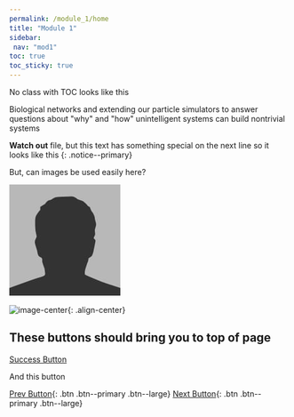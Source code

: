 ```yaml
---
permalink: /module_1/home
title: "Module 1"
sidebar: 
 nav: "mod1"
toc: true
toc_sticky: true
---
```




No class with TOC looks like this

Biological networks and extending our particle simulators to answer questions about "why" and "how" unintelligent systems can build nontrivial systems

**Watch out** file, but this text has something special on the next line so it looks like this
{: .notice--primary}

But, can images be used easily here? 

![gras](assets/images/bio-photo.jpg)

![image-center](../assets/images/m1_image1.png){: .align-center}


## These buttons should bring you to top of page

<a href="#" class="btn--success">Success Button</a>

And this button

[Prev Button](#link){: .btn .btn--primary .btn--large}
[Next Button](module_1/setup){: .btn .btn--primary .btn--large}

